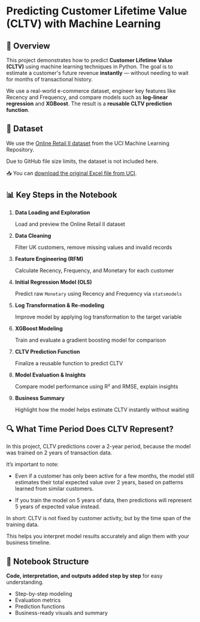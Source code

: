 # **Predicting Customer Lifetime Value (CLTV) with Machine Learning**

## **📄 Overview**

This project demonstrates how to predict **Customer Lifetime Value (CLTV)** using machine learning techniques in Python. The goal is to estimate a customer's future revenue **instantly** — without needing to wait for months of transactional history.

We use a real-world e-commerce dataset, engineer key features like Recency and Frequency, and compare models such as **log-linear regression** and **XGBoost**. The result is a **reusable CLTV prediction function**.


## **📁 Dataset**

We use the [Online Retail II dataset](https://archive.ics.uci.edu/ml/datasets/Online+Retail+II) from the UCI Machine Learning Repository.

Due to GitHub file size limits, the dataset is not included here.

📥 You can [download the original Excel file from UCI](https://archive.ics.uci.edu/ml/machine-learning-databases/00502/online_retail_II.xlsx).


## **📊 Key Steps in the Notebook**

1. **Data Loading and Exploration**
    
    Load and preview the Online Retail II dataset
    
2. **Data Cleaning**
    
    Filter UK customers, remove missing values and invalid records
    
3. **Feature Engineering (RFM)**
    
    Calculate Recency, Frequency, and Monetary for each customer
    
4. **Initial Regression Model (OLS)**
    
    Predict raw `Monetary` using Recency and Frequency via `statsmodels`
    
5. **Log Transformation & Re-modeling**
    
    Improve model by applying log transformation to the target variable
    
6. **XGBoost Modeling**
    
    Train and evaluate a gradient boosting model for comparison
    
7. **CLTV Prediction Function**
    
    Finalize a reusable function to predict CLTV
    
8. **Model Evaluation & Insights**
    
    Compare model performance using R² and RMSE, explain insights
    
9. **Business Summary**
    
    Highlight how the model helps estimate CLTV instantly without waiting

## **🔍 What Time Period Does CLTV Represent?**

In this project, CLTV predictions cover a 2-year period, because the model was trained on 2 years of transaction data.

It’s important to note:

- Even if a customer has only been active for a few months, the model still estimates their total expected value over 2 years, based on patterns learned from similar customers.

- If you train the model on 5 years of data, then predictions will represent 5 years of expected value instead.

In short: CLTV is not fixed by customer activity, but by the time span of the training data.

This helps you interpret model results accurately and align them with your business timeline.
    

## **🔗 Notebook Structure**

**Code, interpretation, and outputs added step by step** for easy understanding.

- Step-by-step modeling
- Evaluation metrics
- Prediction functions
- Business-ready visuals and summary
